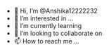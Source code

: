 - 👋 Hi, I’m @Anshika12222232
- 👀 I’m interested in ...
- 🌱 I’m currently learning
- 💞️ I’m looking to collaborate on
- 📫 How to reach me ...

<!---
Anshika12222232/Anshika12222232 is a ✨ special ✨ repository because its `README.md` (this file) appears on your GitHub profile.
You can click the Preview link to take a look at your changes.
--->

